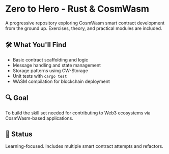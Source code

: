 # Zero to Hero - Rust & CosmWasm

A progressive repository exploring CosmWasm smart contract development from the ground up. Exercises, theory, and practical modules are included.

## 🛠️ What You'll Find

- Basic contract scaffolding and logic
- Message handling and state management
- Storage patterns using CW-Storage
- Unit tests with `cargo test`
- WASM compilation for blockchain deployment

## 🔍 Goal

To build the skill set needed for contributing to Web3 ecosystems via CosmWasm-based applications.

## 🧠 Status

Learning-focused. Includes multiple smart contract attempts and refactors.
